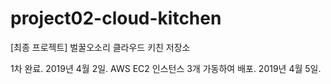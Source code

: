 # project02-cloud-kitchen
[최종 프로젝트] 벌꿀오소리 클라우드 키친 저장소 <br>

1차 완료. 2019년 4월 2일.
AWS EC2 인스턴스 3개 가동하여 배포. 2019년 4월 5일.
